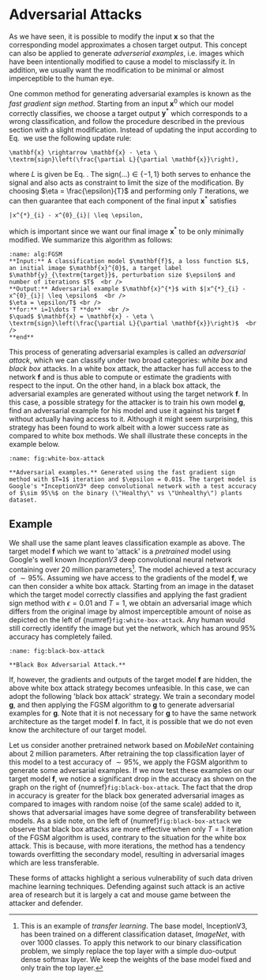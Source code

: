 
# Adversarial Attacks

As we have seen, it is possible to modify the input $\mathbf{x}$ so that the
corresponding model approximates a chosen target output. This concept
can also be applied to generate *adverserial examples*, i.e. images
which have been intentionally modified to cause a model to misclassify
it. In addition, we usually want the modification to be minimal or
almost imperceptible to the human eye.

One common method for generating adversarial examples is known as the
*fast gradient sign method*. Starting from an input $\mathbf{x}^{0}$ which
our model correctly classifies, we choose a target output $\mathbf{y}^{*}$
which corresponds to a wrong classification, and follow the procedure
described in the previous section with a slight modification. Instead of
updating the input according to
Eq. [](eqn:dreaming-update) we use the following update rule:

```{math}
\mathbf{x} \rightarrow \mathbf{x} - \eta \  \textrm{sign}\left(\frac{\partial L}{\partial \mathbf{x}}\right),
```

where $L$ is given be Eq. [](eqn:dreaming-loss). The $\textrm{sign}(\dots) \in \lbrace -1, 1 \rbrace$ both serves to enhance the signal and also acts as constraint to limit the size of the modification. By choosing $\eta = \frac{\epsilon}{T}$ and performing only $T$ iterations, we can then guarantee that each component of the final input $\mathbf{x}^{*}$ satisfies

```{math}
|x^{*}_{i} - x^{0}_{i}| \leq \epsilon,
```
which is important since we want our final image $\mathbf{x}^{*}$ to be only minimally modified. We summarize this algorithm as follows:

```{admonition} Fast Gradient Sign Method
:name: alg:FGSM
**Input:** A classification model $\mathbf{f}$, a loss function $L$, an initial image $\mathbf{x}^{0}$, a target label $\mathbf{y}_{\textrm{target}}$, perturbation size $\epsilon$ and number of iterations $T$  <br />
**Output:** Adversarial example $\mathbf{x}^{*}$ with $|x^{*}_{i} - x^{0}_{i}| \leq \epsilon$  <br />
$\eta = \epsilon/T$ <br />
**for:** i=1\dots T **do**  <br />
$\quad$ $\mathbf{x} = \mathbf{x} - \eta \ \textrm{sign}\left(\frac{\partial L}{\partial \mathbf{x}}\right)$  <br />
**end** 
```


This process of generating adversarial examples is called an
*adversarial attack*, which we can classify under two broad categories:
*white box* and *black box* attacks. In a white box attack, the attacker
has full access to the network $\mathbf{f}$ and is thus able to compute or
estimate the gradients with respect to the input. On the other hand, in
a black box attack, the adversarial examples are generated without using
the target network $\mathbf{f}$. In this case, a possible strategy for the
attacker is to train his own model $\mathbf{g}$, find an adversarial example
for his model and use it against his target $\mathbf{f}$ without actually
having access to it. Although it might seem surprising, this strategy
has been found to work albeit with a lower success rate as compared to
white box methods. We shall illustrate these concepts in the example
below.

```{figure} ../../_static/lecture_specific/interpretability/white_box_example.png
:name: fig:white-box-attack

**Adversarial examples.** Generated using the fast gradient sign
method with $T=1$ iteration and $\epsilon = 0.01$. The target model is
Google's *InceptionV3* deep convolutional network with a test accuracy
of $\sim 95\%$ on the binary (\"Healthy\" vs \"Unhealthy\") plants
dataset.
```

## Example

We shall use the same plant leaves classification example as above. The target model $\mathbf{f}$ which we want to 'attack' is a *pretrained* model using Google's well known *InceptionV3* deep convolutional neural network containing over $20$ million parameters[^2]. The model achieved a test accuracy of $\sim 95\%$. Assuming we have access to the gradients of the model $\mathbf{f}$, we can then consider a white box attack. Starting from an image in the dataset which the target model correctly classifies and applying the fast gradient sign method with $\epsilon=0.01$ and $T=1$, we obtain an adversarial image which differs from the original image by almost imperceptible amount of noise as depicted on the left of {numref}`fig:white-box-attack`. Any human would still correctly identify the image but yet the network, which has around $95\%$ accuracy has completely failed.

```{figure} ../../_static/lecture_specific/interpretability/black_box_attack.png
:name: fig:black-box-attack

**Black Box Adversarial Attack.**
```

If, however, the gradients and outputs of the target model $\mathbf{f}$ are
hidden, the above white box attack strategy becomes unfeasible. In this
case, we can adopt the following 'black box attack' strategy. We train a
secondary model $\mathbf{g}$, and then applying the FGSM algorithm to
$\mathbf{g}$ to generate adversarial examples for $\mathbf{g}$. Note that it is
not necessary for $\mathbf{g}$ to have the same network architecture as the
target model $\mathbf{f}$. In fact, it is possible that we do not even know
the architecture of our target model.

Let us consider another pretrained network based on *MobileNet* containing about $2$ million parameters. After retraining the top classification layer of this model to a test accuracy of $\sim 95\%$, we apply the FGSM algorithm to generate some adversarial examples. If we now test these examples on our target model $\mathbf{f}$, we notice a significant drop in the accuracy as shown on the graph on the right of {numref}`fig:black-box-attack`. The fact that the drop in accuracy is greater for the black box generated adversarial images as compared to images with random noise (of the same scale) added to it, shows that adversarial images have some degree of transferability between models. As a side note, on the left of {numref}`fig:black-box-attack` we observe that black box attacks are more effective when only $T=1$ iteration of the FGSM algorithm is used, contrary to the situation for the white box attack. This is because, with more iterations, the method has a tendency towards overfitting the secondary model, resulting in adversarial images which are less transferable.

These forms of attacks highlight a serious vulnerability of such data
driven machine learning techniques. Defending against such attack is an
active area of research but it is largely a cat and mouse game between
the attacker and defender.


[^2]: This is an example of *transfer learning*. The base model,
    InceptionV3, has been trained on a different classification dataset,
    *ImageNet*, with over $1000$ classes. To apply this network to our
    binary classification problem, we simply replace the top layer with
    a simple duo-output dense softmax layer. We keep the weights of the
    base model fixed and only train the top layer.
